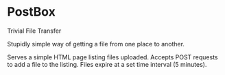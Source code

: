 # PostBox
 Trivial File Transfer

Stupidly simple way of getting a file from one place to another.

Serves a simple HTML page listing files uploaded.
Accepts POST requests to add a file to the listing.
Files expire at a set time interval (5 minutes).

